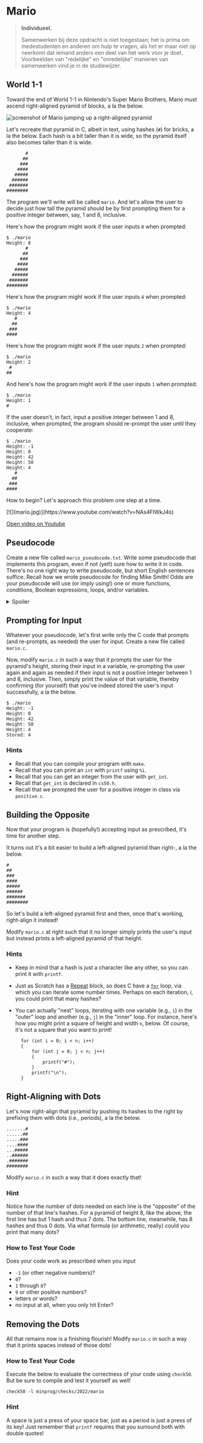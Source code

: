 # Mario

> **Individueel.**
>
> Samenwerken bij deze opdracht is niet toegestaan; het is prima om medestudenten en anderen om hulp te vragen, als het er maar niet op neerkomt dat iemand anders een deel van het werk voor je doet. Voorbeelden van "redelijke" en "onredelijke" manieren van samenwerken vind je in de studiewijzer.

## World 1-1

Toward the end of World 1-1 in Nintendo's Super Mario Brothers, Mario must ascend right-aligned pyramid of blocks, a la the below.

![screenshot of Mario jumping up a right-aligned pyramid](pyramid.png)

Let's recreate that pyramid in C, albeit in text, using hashes (`#`) for bricks, a la the below. Each hash is a bit taller than it is wide, so the pyramid itself also becomes taller than it is wide.

           #
          ##
         ###
        ####
       #####
      ######
     #######
    ########

The program we'll write will be called `mario`. And let's allow the user to decide just how tall the pyramid should be by first prompting them for a positive integer between, say, 1 and 8, inclusive.

Here's how the program might work if the user inputs `8` when prompted:

    $ ./mario
    Height: 8
           #
          ##
         ###
        ####
       #####
      ######
     #######
    ########

Here's how the program might work if the user inputs `4` when prompted:

    $ ./mario
    Height: 4
       #
      ##
     ###
    ####

Here's how the program might work if the user inputs `2` when prompted:

    $ ./mario
    Height: 2
     #
    ##

And here's how the program might work if the user inputs `1` when prompted:

    $ ./mario
    Height: 1
    #

If the user doesn't, in fact, input a positive integer between 1 and 8, inclusive, when prompted, the program should re-prompt the user until they cooperate:

    $ ./mario
    Height: -1
    Height: 0
    Height: 42
    Height: 50
    Height: 4
       #
      ##
     ###
    ####

How to begin? Let's approach this problem one step at a time.

<div markdown="1" class="extend">
[![](mario.jpg)](https://www.youtube.com/watch?v=NAs4FIWkJ4s)
</div>

[Open video on Youtube](https://www.youtube.com/watch?v=NAs4FIWkJ4s)

## Pseudocode

Create a new file called `mario_pseudocode.txt`. Write some pseudocode that implements this program, even if not (yet!) sure how to write it in code. There's no one right way to write pseudocode, but short English sentences suffice. Recall how we wrote pseudocode for finding Mike Smith! Odds are your pseudocode will use (or imply using!) one or more functions, conditions, Boolean expressions, loops, and/or variables.

<details markdown="1"><summary markdown="span">Spoiler</summary>

There's more than one way to do this, so here's just one!

1.  Prompt user for height
2.  If height is less than 1 or greater than 8 (or not an integer at all), go back one step
3.  Iterate from 1 through height:
    1.  On iteration _i_, print _i_ hashes and then a newline

It's okay to edit your own after seeing this pseudocode here, but don't simply copy/paste ours into your own!

</details>

## Prompting for Input

Whatever your pseudocode, let's first write only the C code that prompts (and re-prompts, as needed) the user for input. Create a new file called `mario.c`.

Now, modify `mario.c` in such a way that it prompts the user for the pyramid's height, storing their input in a variable, re-prompting the user again and again as needed if their input is not a positive integer between 1 and 8, inclusive. Then, simply print the value of that variable, thereby confirming (for yourself) that you've indeed stored the user's input successfully, a la the below.

    $ ./mario
    Height: -1
    Height: 0
    Height: 42
    Height: 50
    Height: 4
    Stored: 4

### Hints

- Recall that you can compile your program with `make`.
- Recall that you can print an `int` with `printf` using `%i`.
- Recall that you can get an integer from the user with `get_int`.
- Recall that `get_int` is declared in `cs50.h`.
- Recall that we prompted the user for a positive integer in class via `positive.c`.

## Building the Opposite

Now that your program is (hopefully!) accepting input as prescribed, it's time for another step.

It turns out it's a bit easier to build a left-aligned pyramid than right-, a la the below.

    #
    ##
    ###
    ####
    #####
    ######
    #######
    ########

So let's build a left-aligned pyramid first and then, once that's working, right-align it instead!

Modify `mario.c` at right such that it no longer simply prints the user's input but instead prints a left-aligned pyramid of that height.

### Hints

- Keep in mind that a hash is just a character like any other, so you can print it with `printf`.

- Just as Scratch has a [Repeat](https://docs.google.com/presentation/d/17wRd8ksO6QkUq906SUgm17AqcI-Jan42jkY-EmufxnE/edit?usp=sharing) block, so does C have a [`for`](https://docs.google.com/presentation/d/191XW0DHWlW6WmAhYuFUYnZKUlDx0N4u4Fp81AeW-uNs/edit?usp=sharing) loop, via which you can iterate some number times. Perhaps on each iteration, _i_, you could print that many hashes?

- You can actually "nest" loops, iterating with one variable (e.g., `i`) in the "outer" loop and another (e.g., `j`) in the "inner" loop. For instance, here's how you might print a square of height and width `n`, below. Of course, it's not a square that you want to print!

        for (int i = 0; i < n; i++)
        {
            for (int j = 0; j < n; j++)
            {
                printf("#");
            }
            printf("\n");
        }

## Right-Aligning with Dots

Let's now right-align that pyramid by pushing its hashes to the right by prefixing them with dots (i.e., periods), a la the below.

    .......#
    ......##
    .....###
    ....####
    ...#####
    ..######
    .#######
    ########

Modify `mario.c` in such a way that it does exactly that!

### Hint

Notice how the number of dots needed on each line is the "opposite" of the number of that line's hashes. For a pyramid of height 8, like the above, the first line has but 1 hash and thus 7 dots. The bottom line, meanwhile, has 8 hashes and thus 0 dots. Via what formula (or arithmetic, really) could you print that many dots?

### How to Test Your Code

Does your code work as prescribed when you input

- `-1` (or other negative numbers)?
- `0`?
- `1` through `8`?
- `9` or other positive numbers?
- letters or words?
- no input at all, when you only hit Enter?

## Removing the Dots

All that remains now is a finishing flourish! Modify `mario.c` in such a way that it prints spaces instead of those dots!

### How to Test Your Code

Execute the below to evaluate the correctness of your code using `check50`. But be sure to compile and test it yourself as well!

    check50 -l minprog/checks/2022/mario

### Hint

A space is just a press of your space bar, just as a period is just a press of its key! Just remember that `printf` requires that you surround both with double quotes!
